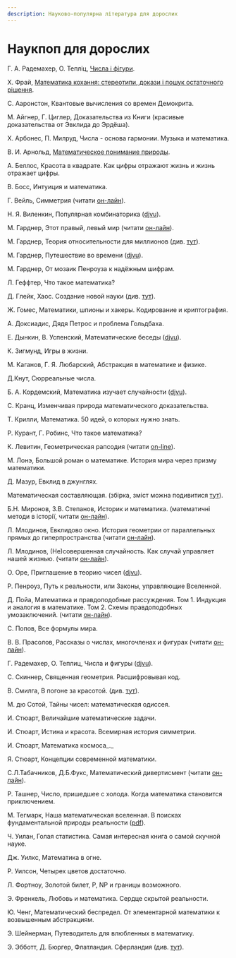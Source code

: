 ```yaml
---
description: Науково-популярна література для дорослих
---
```


# Наукпоп для дорослих

Г. А. Радемахер, О. Тепліц, [Числа і фігури](https://bohdan-books.com/catalog/book/104055/).

Х. Фрай, [Математика кохання: стереотипи, докази і пошук остаточного рішення](https://nashformat.ua/products/matematyka-kohannya-stereotypy-dokazy-i-poshuk-ostatochnogo-rishennya-707344).



С. Ааронстон, Квантовые вычисления со времен Демокрита.

М. Айгнер, Г. Циглер, Доказательства из Книги \(красивые доказательства от Эвклида до Эрдёша\).

Х. Арбонес, П. Милруд, Числа - основа гармонии. Музыка и математика.

В. И. Арнольд, [Математическое понимание природы](https://www.mccme.ru/free-books/arnold/VIA-mpp.pdf).

А. Беллос, Красота в квадрате. Как цифры отражают жизнь и жизнь отражает цифры.

В. Босс, Интуиция и математика.

Г.  Вейль, Симметрия \(читати [он-лайн](https://www.mathedu.ru/text/veyl_simmetriya_1968/p0/)\).

Н. Я. Виленкин, Популярная комбинаторика \([djvu](https://math.ru/lib/files/djvu/combinatorika.djvu)\).

М. Гарднер, Этот правый, левый мир \(читати [он-лайн](https://e-libra.me/read/465723-etot-pravyy-levyy-mir.html)\).

М. Гарднер, Теория относительности для миллионов \(див. [тут](https://royallib.com/book/martin_gardner/teoriya_otnositelnosti_dlya_millionov.html)\).

М. Гарднер, Путешествие во времени \([djvu](https://sheba.spb.ru/za/puteshestvie-vovreneni-1990.djvu)\).

М. Гарднер, От мозаик Пенроуза к надёжным шифрам.

Л. Геффтер, Что такое математика?

Д. Глейк, Хаос. Создание новой науки \(див. [тут](https://royallib.com/book/gleyk_dgeyms/haos_sozdanie_novoy_nauki.html)\).

Ж. Гомес, Математики, шпионы и хакеры. Кодирование и криптография.

А. Доксиадис, Дядя Петрос и проблема Гольдбаха.

Е. Дынкин, В. Успенский, Математические беседы \([djvu](https://sheba.spb.ru/vuz/matemat-besedy-1952.djvu)\).

К. Зигмунд, Игры в жизни.

М. Каганов, Г. Я. Любарский, Абстракция в математике и физике.

Д.Кнут, Сюрреальные числа.

Б. А. Кордемский, Математика изучает случайности \([djvu](https://sheba.spb.ru/vuz/matematika-sluchainosti-1975.djvu)\).

С. Кранц, Изменчивая природа математического доказательства.

Т. Крилли, Математика. 50 идей, о которых нужно знать.

Р. Курант, Г. Робинс, Что такое математика? 

К. Левитин, Геометрическая рапсодия \(читати [on-line](https://royallib.com/read/levitin_karl/geometricheskaya_rapsodiya.html)\).

М. Лонэ, Большой роман о математике. История мира через призму математики.

Д. Мазур, Евклид в джунглях.

Математическая составляющая. \(збірка, зміст можна подивитися [тут](https://www.mathedu.ru/files/news/books/matematicheskaya_sostavlyayushhaya_2019.pdf)\).

Б.Н. Миронов, З.В. Степанов, Историк и математика. \(математичні методи в історії, читати [он-лайн](https://bookree.org/reader?file=590994)\).

Л. Млодинов, Евклидово окно. История геометрии от параллельных прямых до гиперпространства \(читати [он-лайн](https://readli.net/chitat-online/?b=320962&pg=1)\).

Л. Млодинов, \(Не\)совершенная случайность. Как случай управляет нашей жизнью. \(читати [он-лайн](https://www.e-reading.life/book.php?book=1015476)\).

О. Оре, Приглашение в теорию чисел \([djvu](https://math.ru/lib/files/djvu/bib-kvant-15/Kv03-80_Priglashenie_V_Teoriyu_Chisel_O.Ore.djvu)\).

Р. Пенроуз, Путь к реальности, или Законы, управляющие Вселенной. 

Д. Пойа, Математика и правдоподобные рассуждения. Том 1. Индукция и аналогия в математике. Том 2. Схемы правдоподобных умозаключений. \(читати [он-лайн](https://www.mathedu.ru/text/poya_matematika_i_pravdopodobnye_rassuzhdeniya_1975/p0/)\).

С. Попов, Все формулы мира.

В. В. Прасолов, Рассказы о числах, многочленах и фигурах \(читати [он-лайн](https://www.mathedu.ru/text/prasolov_rasskazy_o_chislah_mnogochlenah_i_figurah_2017/p0/)\).

Г. Радемахер, О. Теплиц, Числа и фигуры \([djvu](https://sheba.spb.ru/vuz/chisla-figury-1962.djvu)\).

С. Скиннер, Священная геометрия. Расшифровывая код.

В. Смилга, В погоне за красотой. \(див. [тут](https://royallib.com/book/smilga_voldemar/v_pogone_za_krasotoy.html)\).

М. дю Сотой, Тайны чисел: математическая одиссея.

И. Стюарт, Величайшие математические задачи.

И. Стюарт, Истина и красота. Всемирная история симметрии.

И. Стюарт, Математика космоса_._

Я. Стюарт, Концепции современной математики.

С.Л.Табачников, Д.Б.Фукс, Математический дивертисмент \(читати [он-лайн](https://docs.google.com/viewer?url=https%3A%2F%2Fs.11klasov.ru%2Findex.php%3Fdo%3Ddownload%26id%3D9534%26viewonline%3D1)\).

Р. Ташнер, Число, пришедшее с холода. Когда математика становится приключением.

М. Тегмарк, Наша математическая вселенная. В поисках фундаментальной природы реальности \([pdf](http://studspace.ru/wp-content/uploads/2017/10/1tegmark_maks_nasha_matematicheskaya_vselennaya_v_poiskakh_fu-1.pdf)\).

Ч. Уилан, Голая статистика. Самая интересная книга о самой скучной науке.

Дж. Уилкс, Математика в огне.

Р. Уилсон, Четырех цветов достаточно.

Л. Фортноу, Золотой билет, P, NP и границы возможного.

Э. Френкель, Любовь и математика. Сердце скрытой реальности.

Ю. Ченг, Математический беспредел. От элементарной математики к возвышенным абстракциям.

Э. Шейнерман, Путеводитель для влюбленных в математику.

Э. Эбботт, Д. Бюргер, Флатландия. Сферландия \(див. [тут](https://royallib.com/book/byurger_dionis/sferlandiya.html)\).

